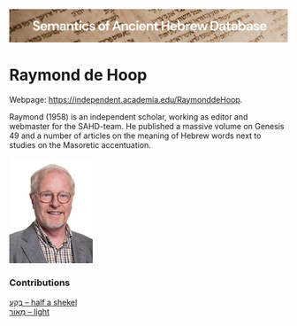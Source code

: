 <html><body><img id="banner" src="../../images/banners/banner.png" alt="banner" /></body></html>

# **Raymond de Hoop**

Webpage: <a href="https://independent.academia.edu/RaymonddeHoop/">https://independent.academia.edu/RaymonddeHoop</a>.


Raymond (1958) is an independent scholar, working as editor and webmaster for the SAHD-team. He published a massive volume on Genesis 49 and a number of articles on the meaning of Hebrew words next to studies on the Masoretic accentuation.

![raymond de hoop](../images/photos/raymond_de_hoop.jpg "Raymond de Hoop")


### Contributions
[בֶּקַע – half a shekel](../words/beqa3.md)<br>[מָאוֹר – light](../words/light.md)<br>
